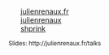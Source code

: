 <ul style="list-style-type: none; margin-left: 0; margin-top: 2em;">
    <li>
        <i class="fa fa-external-link"></i> <a href="http://julienrenaux.fr">julienrenaux.fr</a>
    </li>
    <li>
        <i class="fa fa-twitter"></i> <a href="http://twitter.com/julienrenaux">julienrenaux</a></small>
    </li>
    <li>
        <i class="fa fa-github"></i> <a href="https://github.com/shprink">shprink</a></small>
    </li>
</ul>
<p>
    <small>Slides: http://julienrenaux.fr/talks</small>
</p>
